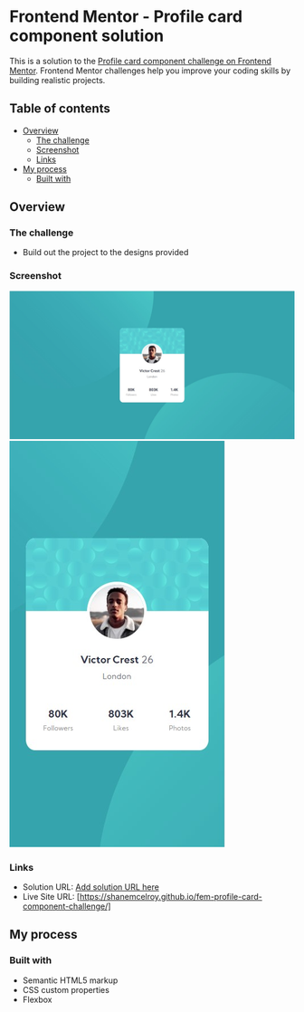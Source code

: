 # Frontend Mentor - Profile card component solution

This is a solution to the [Profile card component challenge on Frontend Mentor](https://www.frontendmentor.io/challenges/profile-card-component-cfArpWshJ). Frontend Mentor challenges help you improve your coding skills by building realistic projects.

## Table of contents

- [Overview](#overview)
  - [The challenge](#the-challenge)
  - [Screenshot](#screenshot)
  - [Links](#links)
- [My process](#my-process)
  - [Built with](#built-with)

## Overview

### The challenge

- Build out the project to the designs provided

### Screenshot

![](/solution/desktop-solution.jpg)
![](/solution/mobile-solution.jpg)

### Links

- Solution URL: [Add solution URL here](https://your-solution-url.com)
- Live Site URL: [https://shanemcelroy.github.io/fem-profile-card-component-challenge/]

## My process

### Built with

- Semantic HTML5 markup
- CSS custom properties
- Flexbox
